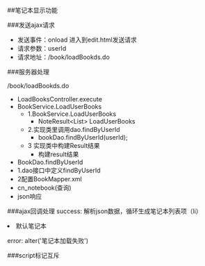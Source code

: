 ##笔记本显示功能

###发送ajax请求

-	发送事件：onload 进入到edit.html发送请求
-	请求参数：userId
-	请求地址：/book/loadBookds.do

###服务器处理

/book/loadBookds.do 

- LoadBooksController.execute
- BookService.LoadUserBooks
	- 1.BookService.LoadUserBooks
		- NoteResult<List<Book>> LoadUserBooks
	- 2.实现类里调用dao.findByUserId
		- bookDao.findByUserId(userId);
	- 3 实现类中构建Result结果
		- 构建result结果
- BookDao.findByUserId
- 1.dao接口中定义findByUserId
- 2配置BookMapper.xml
- cn_notebook(查询)
- json响应

###ajax回调处理
success:
解析json数据，循环生成笔记本列表项（li）

<li class="online">
<a class='checked'>
<i class='fa fa-book' title='online' rel='tooltip-bottom'></i>
默认笔记本
</a>
</li>

error:
alter('笔记本加载失败')

###script标记互斥

<script>标记要么使用src属性引用外部js文件

要不在标记内自己写javascript代码

